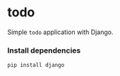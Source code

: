 # todo
Simple `todo` application with Django.

### Install dependencies
```shell
pip install django
```

